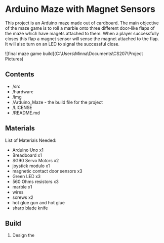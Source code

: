 # Arduino Maze with Magnet Sensors

This project is an Arduino maze made out of cardboard. 
The main objective of the maze game is to roll a marble onto three different door-like flaps of the maze which have magets attached to them.
When a player successfully closes this flap a magnet sensor will sense the magnet attached to the flap. It will also turn on an LED to signal the successful close.

![final maze game build](C:\Users\Minna\Documents\CS207\Project Pictures)


## Contents

* /src
* /hardware
* /img
* /Arduino_Maze - the build file for the project
* /LICENSE
* /README.md


## Materials

List of Materials Needed:

* Arduino Uno x1
* Breadboard x1
* SG90 Servo Motors x2
* joystick modulo x1
* magnetic contact door sensors x3
* Green LED x3
* 560 Ohms resistors x3
* marble x1
* wires
* screws x2
* hot glue gun and hot glue
* sharp blade knife

## Build

1. Design the 